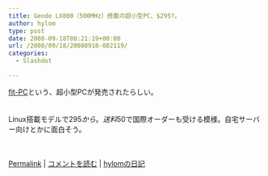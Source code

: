 ```yaml
---
title: Geode LX800（500MHz）搭載の超小型PC、$295?。
author: hylom
type: post
date: 2008-09-18T08:21:19+00:00
url: /2008/09/18/20080918-082119/
categories:
  - Slashdot

---
```

 [fit-PC][1]という、超小型PCが発売されたらしい。  
</br>   
Linux搭載モデルで$295から。送料$50で国際オーダーも受ける模様。自宅サーバー向けとかに面白そう。</br>  
</br> 

   [Permalink][2] |    [コメントを読む][3] |    [hylomの日記][4] 

</br>

 [1]: http://www.fit-pc.com/new/whats-new.html
 [2]: http://slashdot.jp/~hylom/journal/452654
 [3]: http://slashdot.jp/~hylom/journal/452654#acomments
 [4]: http://slashdot.jp/~hylom/journal/
